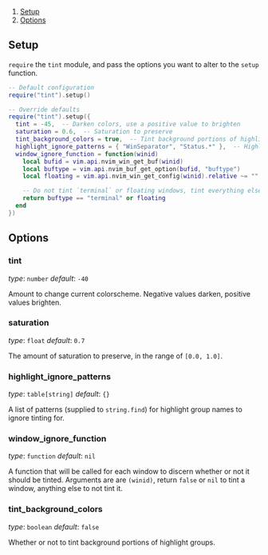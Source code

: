 1. [Setup](#setup)
2. [Options](#options)

## Setup

`require` the `tint` module, and pass the options you want to alter to the `setup` function.

```lua
-- Default configuration
require("tint").setup()

-- Override defaults
require("tint").setup({
  tint = -45,  -- Darken colors, use a positive value to brighten
  saturation = 0.6,  -- Saturation to preserve
  tint_background_colors = true,  -- Tint background portions of highlight groups
  highlight_ignore_patterns = { "WinSeparator", "Status.*" },  -- Highlight group patterns to ignore, see `string.find`
  window_ignore_function = function(winid)
    local bufid = vim.api.nvim_win_get_buf(winid)
    local buftype = vim.api.nvim_buf_get_option(bufid, "buftype")
    local floating = vim.api.nvim_win_get_config(winid).relative ~= ""

    -- Do not tint `terminal` or floating windows, tint everything else
    return buftype == "terminal" or floating
  end
})
```

## Options

### **tint**
*type*: `number`
*default*: `-40`

Amount to change current colorscheme. Negative values darken, positive values brighten.

### **saturation**
*type*: `float`
*default*: `0.7`

The amount of saturation to preserve, in the range of `[0.0, 1.0]`.

### **highlight_ignore_patterns**
*type*: `table[string]`
*default*: `{}`

A list of patterns (supplied to `string.find`) for highlight group names to ignore tinting for.

### **window_ignore_function**
*type*: `function`
*default*: `nil`

A function that will be called for each window to discern whether or not it should be tinted. Arguments are are `(winid)`, return `false` or `nil` to tint a window, anything else to not tint it.

### **tint_background_colors**
*type*: `boolean`
*default*: `false`

Whether or not to tint background portions of highlight groups.

